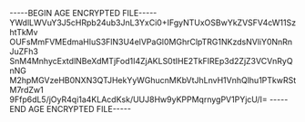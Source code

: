 -----BEGIN AGE ENCRYPTED FILE-----
YWdlLWVuY3J5cHRpb24ub3JnL3YxCi0+IFgyNTUxOSBwYkZVSFV4cW11SzhtTkMv
OUFsMmFVMEdmaHluS3FlN3U4elVPaGl0MGhrClpTRG1NKzdsNVliY0NnRnJuZFh3
SnM4MnhycExtdlNBeXdMTjFod1I4ZjAKLS0tIHE2TkFIREp3d2ZjZ3VCVnRyQnNG
M2hpMGVzeHB0NXN3QTJHekYyWGhucnMKbVtJhLnvH1VnhQlhu1PTkwRStM7rdZw1
9Ffp6dL5/jOyR4qi1a4KLAcdKsk/UUJ8Hw9yKPPMqrnygPV1PYjcU/I=
-----END AGE ENCRYPTED FILE-----
